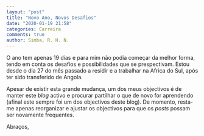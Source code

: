 ```yaml
---
layout: "post"
title: "Novo Ano, Novos Desafios"
date: "2020-01-19 21:58"
categories: Carreira
comments: true
author: Simba, R. H. N.
---
```

O ano tem apenas 19 dias e para mim não podia começar da melhor forma, tendo em conta os desafios e possibilidades que se prespectivam. Estou desde o dia 27 do mês passado a residir e a trabalhar na Africa do Sul, após ter sido transferido de Angola.

Apesar de existir esta grande mudança, um dos meus objectivos é de manter este *blog* activo e procurar partilhar o que de novo for aprendendo (afinal este sempre foi um dos objectivos deste blog). De momento, resta-me apenas reorganizar e ajustar os objectivos para que os *posts* possam ser novamente frequentes.


Abraços,
